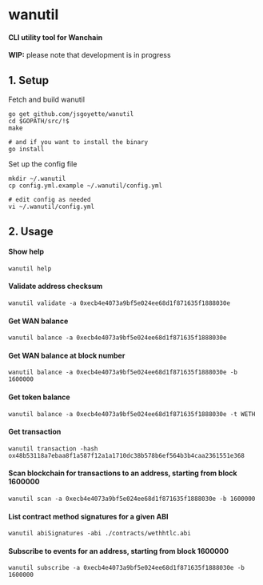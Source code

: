 # wanutil
#### CLI utility tool for Wanchain

**WIP:** please note that development is in progress

## 1. Setup
Fetch and build wanutil
```
go get github.com/jsgoyette/wanutil
cd $GOPATH/src/!$
make

# and if you want to install the binary
go install
```

Set up the config file
```
mkdir ~/.wanutil
cp config.yml.example ~/.wanutil/config.yml

# edit config as needed
vi ~/.wanutil/config.yml
```

## 2. Usage

#### Show help
```
wanutil help
```

#### Validate address checksum
```
wanutil validate -a 0xecb4e4073a9bf5e024ee68d1f871635f1888030e
```

#### Get WAN balance
```
wanutil balance -a 0xecb4e4073a9bf5e024ee68d1f871635f1888030e
```

#### Get WAN balance at block number
```
wanutil balance -a 0xecb4e4073a9bf5e024ee68d1f871635f1888030e -b 1600000
```

#### Get token balance
```
wanutil balance -a 0xecb4e4073a9bf5e024ee68d1f871635f1888030e -t WETH
```

#### Get transaction
```
wanutil transaction -hash ox48b53118a7ebaa8f1a587f12a1a1710dc38b578b6ef564b3b4caa2361551e368
```

#### Scan blockchain for transactions to an address, starting from block 1600000
```
wanutil scan -a 0xecb4e4073a9bf5e024ee68d1f871635f1888030e -b 1600000
```

#### List contract method signatures for a given ABI
```
wanutil abiSignatures -abi ./contracts/wethhtlc.abi
```

#### Subscribe to events for an address, starting from block 1600000
```
wanutil subscribe -a 0xecb4e4073a9bf5e024ee68d1f871635f1888030e -b 1600000
```
